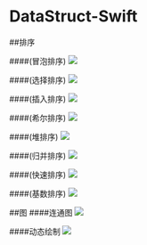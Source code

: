 # DataStruct-Swift
##排序

####(冒泡排序)
![](http://images2015.cnblogs.com/blog/545446/201611/545446-20161115145458592-207042607.gif)

####(选择排序)
![](http://images2015.cnblogs.com/blog/545446/201611/545446-20161115165150045-258600755.gif)

####(插入排序)
![](http://images2015.cnblogs.com/blog/545446/201611/545446-20161115165208435-862793642.gif)

####(希尔排序)
![](http://images2015.cnblogs.com/blog/545446/201611/545446-20161115165222388-422157998.gif)

####(堆排序)
![](http://images2015.cnblogs.com/blog/545446/201611/545446-20161115165239763-685053000.gif)

####(归并排序)
![](http://images2015.cnblogs.com/blog/545446/201611/545446-20161115165255623-2139776915.gif)

####(快速排序)
![](http://images2015.cnblogs.com/blog/545446/201611/545446-20161115165312623-1568144966.gif)

####(基数排序)
![](http://images2015.cnblogs.com/blog/545446/201611/545446-20161118091747576-1138035084.gif)

##图
####连通图
![](http://images2015.cnblogs.com/blog/545446/201612/545446-20161222114008323-1662236809.gif)

####动态绘制
![](http://images2015.cnblogs.com/blog/545446/201612/545446-20161222170309401-1054106911.gif)

